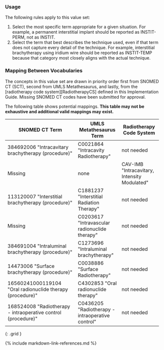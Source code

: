 ### Usage

The following rules apply to this value set:

1. Select the most specific term appropriate for a given situation. For example, a permanent interstitial implant should be reported as INSTIT-PERM, not as INSTIT.
2. Select the term that best describes the technique used, even if that term does not capture every detail of the technique. For example, interstitial brachytherapy using iridium wire should be reported as INSTIT-TEMP because that category most closely aligns with the actual technique.

### Mapping Between Vocabularies

The concepts in this value set are drawn in priority order first from SNOMED CT (SCT), second from UMLS Metathesaurus, and lastly, from the [radiotherapy code system][RadiotherapyCS] defined in this Implementation Guide. Missing SNOMED CT codes have been submitted for approval.

The following table shows potential mappings. **This table may not be exhaustive and additional valid mappings may exist.**

| **SNOMED CT Term**   | **UMLS Metathesaurus Term**   | **Radiotherapy Code System** |
| ------------|-----------------|---------------------|
| 384692006 "Intracavitary brachytherapy (procedure)" | C0021864 "Intracavity Radiotherapy" | not needed |
| Missing | none | CAV-IMB "Intracavitary, Intensity Modulated" |
| 113120007 "Interstitial brachytherapy (procedure)" | C1881237 "Interstitial Radiation Therapy" | not needed |
| Missing | C0203617  "Intravascular radionuclide therapy" | not needed |
| 384691004 "Intraluminal brachytherapy (procedure)" |  C1273696 "Intraluminal brachytherapy" | not needed |
| 14473006 "Surface brachytherapy (procedure)" | C0038886 "Surface Radiotherapy" | not needed |
| 16560241000119104 "Oral radionuclide therapy (procedure)" | C4302853 "Oral radionuclide therapy"  | not needed |
| 168524008 "Radiotherapy - intraoperative control (procedure)"  | C0436205 "Radiotherapy - intraoperative control"  | not needed |
{: .grid }

{% include markdown-link-references.md %}